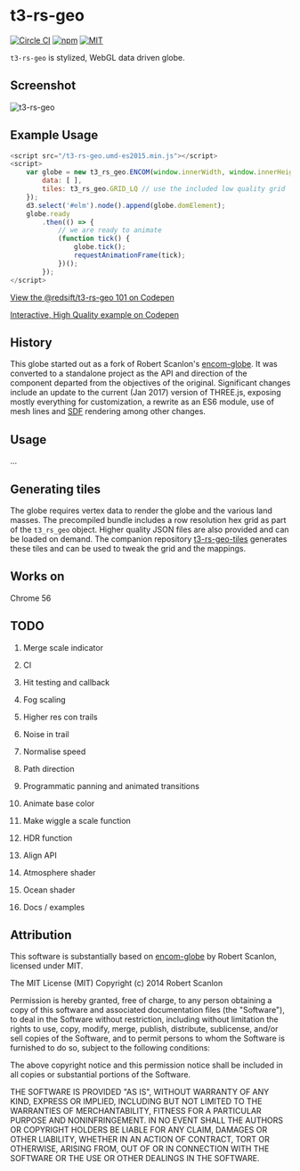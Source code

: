 # t3-rs-geo

[![Circle CI](https://img.shields.io/circleci/project/redsift/t3-rs-geo.svg?style=flat-square)](https://circleci.com/gh/redsift/t3-rs-geo)
[![npm](https://img.shields.io/npm/v/@redsift/t3-rs-geo.svg?style=flat-square)](https://www.npmjs.com/package/@redsift/t3-rs-geo)
[![MIT](https://img.shields.io/badge/license-MIT-blue.svg?style=flat-square)](https://raw.githubusercontent.com/redsift/t3-rs-geo/master/LICENSE)

`t3-rs-geo` is stylized, WebGL data driven globe.

## Screenshot

![t3-rs-geo](https://raw.github.com/redsift/t3-rs-geo/master/examples/screenshot.jpg "T3 Globe")

## Example Usage

```javascript
<script src="/t3-rs-geo.umd-es2015.min.js"></script>
<script>
    var globe = new t3_rs_geo.ENCOM(window.innerWidth, window.innerHeight, {
        data: [ ],
        tiles: t3_rs_geo.GRID_LQ // use the included low quality grid
    });
    d3.select('#elm').node().append(globe.domElement);
    globe.ready
        .then(() => {
            // we are ready to animate
            (function tick() {
                globe.tick();
                requestAnimationFrame(tick);
            })();
        });
</script>
```

[View the @redsift/t3-rs-geo 101 on Codepen](http://codepen.io/rahulpowar/pen/zNRrEL)

[Interactive, High Quality example on Codepen](http://codepen.io/rahulpowar/pen/zNRrEL)

## History

This globe started out as a fork of Robert Scanlon's [encom-globe](https://github.com/arscan/encom-globe). It was converted to a standalone project as the API and direction of the component departed from the objectives of the original. Significant changes include an update to the current (Jan 2017) version of THREE.js, exposing mostly everything for customization, a rewrite as an ES6 module, use of mesh lines and [SDF](https://www.youtube.com/watch?v=CGZRHJvJYIg) rendering among other changes.

## Usage

...

## Generating tiles

The globe requires vertex data to render the globe and the various land masses. The precompiled bundle includes a row resolution hex grid as part of the `t3_rs_geo` object. Higher quality JSON files are also provided and can be loaded on demand. The companion repository [t3-rs-geo-tiles](https://github.com/redsift/t3-rs-geo-tiles) generates these tiles and can be used to tweak the grid and the mappings.

## Works on

Chrome 56

## TODO

1. Merge scale indicator
1. CI

1. Hit testing and callback
1. Fog scaling
1. Higher res con trails
1. Noise in trail
1. Normalise speed 
1. Path direction
1. Programmatic panning and animated transitions
1. Animate base color 
1. Make wiggle a scale function 
1. HDR function
1. Align API
1. Atmosphere shader
1. Ocean shader
1. Docs / examples

## Attribution

This software is substantially based on [encom-globe](https://github.com/arscan/encom-globe) by Robert Scanlon, licensed under MIT.

The MIT License (MIT)
Copyright (c) 2014 Robert Scanlon

Permission is hereby granted, free of charge, to any person obtaining a copy
of this software and associated documentation files (the "Software"), to deal
in the Software without restriction, including without limitation the rights
to use, copy, modify, merge, publish, distribute, sublicense, and/or sell
copies of the Software, and to permit persons to whom the Software is
furnished to do so, subject to the following conditions:

The above copyright notice and this permission notice shall be included in
all copies or substantial portions of the Software.

THE SOFTWARE IS PROVIDED "AS IS", WITHOUT WARRANTY OF ANY KIND, EXPRESS OR
IMPLIED, INCLUDING BUT NOT LIMITED TO THE WARRANTIES OF MERCHANTABILITY,
FITNESS FOR A PARTICULAR PURPOSE AND NONINFRINGEMENT. IN NO EVENT SHALL THE
AUTHORS OR COPYRIGHT HOLDERS BE LIABLE FOR ANY CLAIM, DAMAGES OR OTHER
LIABILITY, WHETHER IN AN ACTION OF CONTRACT, TORT OR OTHERWISE, ARISING FROM,
OUT OF OR IN CONNECTION WITH THE SOFTWARE OR THE USE OR OTHER DEALINGS IN
THE SOFTWARE.
